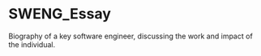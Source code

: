 # SWENG_Essay
Biography of a key software engineer, discussing the work and impact of the individual.
